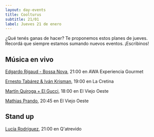 ```yaml
---
layout: day-events
title: Coolturus
subtitle: 21/01
label: Jueves 21 de enero
---
```

¿Qué tenés ganas de hacer? Te proponemos estos planes de jueves.
Recordá que siempre estamos sumando nuevos eventos. ¡Escribinos!

## Música en vivo

[Edgardo Rigaud - Bossa Nova](https://instagram.com/awacpm?igshid=bnxbe5z1ehi0), 21:00 en AWA Experiencia Gourmet

[Ernesto Tabárez & Iván Krisman](https://instagram.com/lacretinacasa?igshid=nrtucgnc6eso), 19:00 en La Cretina

[Martín Quiroga + El Gucci](https://instagram.com/viejooeste.prado?igshid=11rsgnlou42g5), 18:00 en El Viejo Oeste

[Mathias Prando](https://instagram.com/viejooeste.prado?igshid=11rsgnlou42g5), 20:45 en El Viejo Oeste

## Stand up

[Lucía Rodríguez](https://instagram.com/qatrevido?igshid=8bj6dzn4g7aj), 21:00 en Q'atrevido